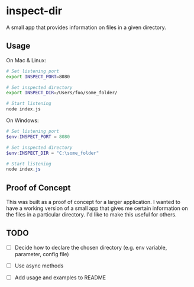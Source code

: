 # inspect-dir

A small app that provides information on files in a given directory. 

## Usage

On Mac & Linux:

```bash
# Set listening port
export INSPECT_PORT=8080

# Set inspected directory
export INSPECT_DIR=/Users/foo/some_folder/

# Start listening
node index.js
```

On Windows:

```powershell
# Set listening port
$env:INSPECT_PORT = 8080

# Set inspected directory
$env:INSPECT_DIR = "C:\some_folder"

# Start listening
node index.js
```

## Proof of Concept

This was built as a proof of concept for a larger application. I wanted to have a working version of a small app that gives me certain information on the files in a particular directory. I'd like to make this useful for others. 

## TODO

- [ ] Decide how to declare the chosen directory (e.g. env variable, parameter, config file)
- [ ] Use async methods
- [ ] Add usage and examples to README

